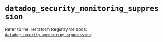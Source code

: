 # `datadog_security_monitoring_suppression`

Refer to the Terraform Registry for docs: [`datadog_security_monitoring_suppression`](https://registry.terraform.io/providers/datadog/datadog/3.63.0/docs/resources/security_monitoring_suppression).
